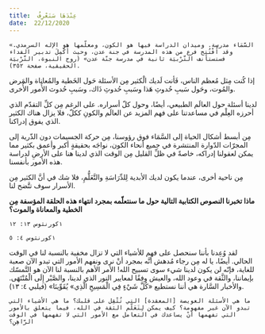 ```yaml
---
title:  عِنْدَهَا سَنَعْرِفُ
date:  22/12/2020
---
```


`«السَّمَاء مدرسة. وميدان الدراسة فيها هو الكون، ومعلّمها هو الإله السرمدي. وقد اُفْتُتِح فرع من هذه المدرسة في جنة عدن، وحيث أُكْمِلَ تدبير الفداء فستستأنف التَّرْبيَة ثانية في مدرسة جنّة عدن» (روح النبوة، التَّرْبيَة الحقيقية، صفحة ٣٥٢).`

إذا كُنت مِثل مُعظم الناس، فَأنت لَديك الْكثير مِن الأسئلة حَول الخَطية والمُعاناة والمَرض والمُوت، وحَول سَببِ حُدوثِ هَذا وسَببِ حُدوثِ ذَاك، وسَببِ حُدوث الأُمور الأُخرى.

لدينا أسئلة حول العالَم الطبيعي، أيضًا، وحول كلّ أسراره. على الرغم مِن كلِّ التقدّم الذي أحرزه العِلْم في مساعدتنا على فهم المزيد عن العالَم والكونِ ككلّ، فلا يزال هناك الكثير الذي يفوق إدراكنا.

مِن أبسط أشكال الحياة إلى السَّمَاء فوق رؤوسنا، مِن حركة الجسيمات دون الذّرية إلى المجرّات الدّوارة المنتشرة في جميع أنحاء الكون، نواجَه بحقيقةٍ أكبر وأعمق بكثير مما يمكن لعقولنا إدراكه، خاصةً في ظلِّ القليل مِن الوقت الذي لدينا هنا على الأرضِ لدراسة هذه الأمور بأنفسنا.

مِن ناحية أخرى، عندما يكون لديك الأبدية لِلدِّرَاسَةِ والتَّعَلُّمِ، فلا شك في أنَّ الكثير مِن الأسرار سوف تتَّضح لنا.

**ماذا تخبرنا النصوص الكتابية التالية حول ما سنتعلّمه بمجرد انتهاء هذه الحلقة المؤسفة مِن الخطية والمعاناة والموت؟**

`١كورنثوس ١٣: ١٢`

`١كورنثوس ٤: ٥`

لقد وُعِدنا بأننا سنحصل على فهم للأشياء التي لا تزال مخفية بالنسبة لنا في الوقت الحالي. أيضًا، يا له مِن رجاء مُدهش أنَّه بمجرد أنْ نرى ونفهم الأمور التي تبدو الآن صعبة للغاية، فإنّه لن يكون لدينا شيء سوى تسبيح الله! الأمر الأهم بالنسبة لنا الآن هو التَّمسّك بإيماننا، والثَّقة في وعود الله، والعيش وفقًا لمعايير النور الذي لدينا، والصَّبْر إِلَى الْمُنْتَهَى. والأخبار السَّارة هي أننا نستطيع «كُلَّ شَيْءٍ فِي الْمَسِيحِ الَّذِي» يُقَوِّينَا» (فيلبي ٤: ١٣).

`ما هي الأسئلة العويصة [المعقدة] التي تُثْقِل على قلبك؟ ما هي الأشياء التي تبدو الآن غير مفهومة؟ كيف يمكن لِتَعَلّم الثقة في الله، فيما يتعلق بالأمور التي تفهمها أنْ يساعدك في التعامل مع الأمور التي لا تفهمها في الوقت الرَّاهِنِ؟`